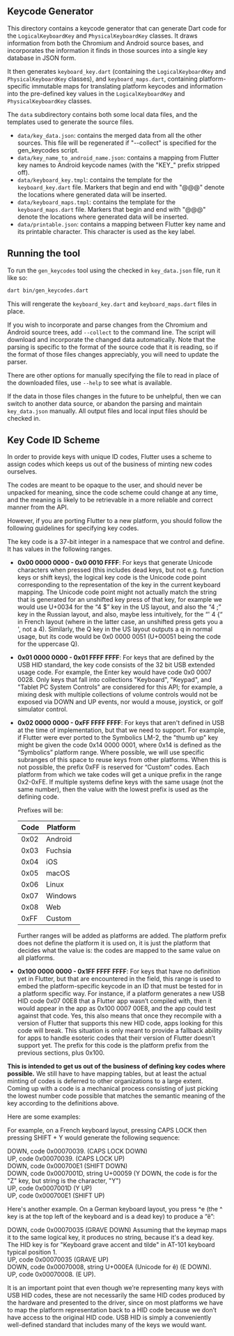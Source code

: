 ## Keycode Generator

This directory contains a keycode generator that can generate Dart code for
the `LogicalKeyboardKey` and `PhysicalKeyboardKey` classes. It draws information
from both the Chromium and Android source bases, and incorporates the
information it finds in those sources into a single key database in JSON form.

It then generates `keyboard_key.dart` (containing the `LogicalKeyboardKey` and
`PhysicalKeyboardKey` classes), and `keyboard_maps.dart`, containing
platform-specific immutable maps for translating platform keycodes and
information into the pre-defined key values in the `LogicalKeyboardKey` and
`PhysicalKeyboardKey` classes. 

The `data` subdirectory contains both some local data files, and the templates 
used to generate the source files.

 - `data/key_data.json`: contains the merged data from all the other sources.
    This file will be regenerated if "--collect" is specified for the
    gen_keycodes script.
 - `data/key_name_to_android_name.json`: contains a mapping from Flutter key
   names to Android keycode names (with the "KEY_" prefix stripped off).
 - `data/keyboard_key.tmpl`: contains the template for the `keyboard_key.dart`
   file. Markers that begin and end with "@@@" denote the locations where
   generated data will be inserted.
 - `data/keyboard_maps.tmpl`: contains the template for the `keyboard_maps.dart`
   file. Markers that begin and end with "@@@" denote the locations where
   generated data will be inserted.
 - `data/printable.json`: contains a mapping between Flutter key name and its
   printable character. This character is used as the key label.
 
 ## Running the tool
 
To run the `gen_keycodes` tool using the checked in `key_data.json` file, run
it like so:

```bash
dart bin/gen_keycodes.dart
```

This will rengerate the `keyboard_key.dart` and `keyboard_maps.dart` files in
place.

If you wish to incorporate and parse changes from the Chromium and Android
source trees, add `--collect` to the command line. The script will download and
incorporate the changed data automatically. Note that the parsing is specific to
the format of the source code that it is reading, so if the format of those
files changes appreciably, you will need to update the parser.

There are other options for manually specifying the file to read in place of the
downloaded files, use `--help` to see what is available.

If the data in those files changes in the future to be unhelpful, then we can
switch to another data source, or abandon the parsing and maintain
`key_data.json` manually. All output files and local input files should be
checked in.

## Key Code ID Scheme

In order to provide keys with unique ID codes, Flutter uses a scheme to assign
codes which keeps us out of the business of minting new codes ourselves.

The codes are meant to be opaque to the user, and should never be unpacked for
meaning, since the code scheme could change at any time, and the meaning is
likely to be retrievable in a more reliable and correct manner from the API.

However, if you are porting Flutter to a new platform, you should follow the
following guidelines for specifying key codes.

The key code is a 37-bit integer in a namespace that we control and define. It
has values in the following ranges.

  - **0x00 0000 0000 - 0x0 0010 FFFF**: For keys that generate Unicode
    characters when pressed (this includes dead keys, but not e.g. function keys
    or shift keys), the logical key code is the Unicode code point corresponding
    to the representation of the key in the current keyboard mapping. The
    Unicode code point might not actually match the string that is generated for
    an unshifted key press of that key, for example we would use U+0034 for the
    “4 $” key in the US layout, and also the “4 ;” key in the Russian layout,
    and also, maybe less intuitively, for the “' 4 {“ in French layout (where in
    the latter case, an unshifted press gets you a ', not a 4). Similarly, the Q
    key in the US layout outputs a q in normal usage, but its code would be 0x0
    0000 0051 (U+00051 being the code for the uppercase Q).

  - **0x01 0000 0000 - 0x01 FFFF FFFF**: For keys that are defined by the USB HID
    standard, the key code consists of the 32 bit USB extended usage code. For
    example, the Enter key would have code 0x0 0007 0028. Only keys that fall
    into collections "Keyboard", "Keypad", and "Tablet PC System Controls" are
    considered for this API; for example, a mixing desk with multiple
    collections of volume controls would not be exposed via DOWN and UP events,
    nor would a mouse, joystick, or golf simulator control.

  - **0x02 0000 0000 - 0xFF FFFF FFFF**: For keys that aren't defined in USB at the
    time of implementation, but that we need to support. For example, if Flutter
    were ever ported to the Symbolics LM-2, the "thumb up" key might be given
    the code 0x14 0000 0001, where 0x14 is defined as the “Symbolics” platform
    range. Where possible, we will use specific subranges of this space to reuse
    keys from other platforms. When this is not possible, the prefix 0xFF is
    reserved for “Custom” codes. Each platform from which we take codes will get
    a unique prefix in the range 0x2-0xFE. If multiple systems define keys with
    the same usage (not the same number), then the value with the lowest prefix
    is used as the defining code.
 
    Prefixes will be:
    
    |Code|Platform|
    |----|--------|
    |0x02| Android|
    |0x03|Fuchsia |
    |0x04|iOS     |
    |0x05|macOS   |
    |0x06|Linux   |
    |0x07|Windows |
    |0x08|Web     |
    |0xFF|Custom  |

    Further ranges will be added as platforms are added. The platform prefix
    does not define the platform it is used on, it is just the platform that
    decides what the value is: the codes are mapped to the same value on all
    platforms.

  - **0x100 0000 0000 - 0x1FF FFFF FFFF**: For keys that have no definition yet in
    Flutter, but that are encountered in the field, this range is used to embed
    the platform-specific keycode in an ID that must be tested for in a platform
    specific way. For instance, if a platform generates a new USB HID code 0x07
    00E8 that a Flutter app wasn’t compiled with, then it would appear in the
    app as 0x100 0007 00E8, and the app could test against that code. Yes, this
    also means that once they recompile with a version of Flutter that supports
    this new HID code, apps looking for this code will break. This situation is
    only meant to provide a fallback ability for apps to handle esoteric codes
    that their version of Flutter doesn’t support yet. The prefix for this code
    is the platform prefix from the previous sections, plus 0x100.

**This is intended to get us out of the business of defining key codes where
possible.** We still have to have mapping tables, but at least the actual minting
of codes is deferred to other organizations to a large extent. Coming up with a
code is a mechanical process consisting of just picking the lowest number code
possible that matches the semantic meaning of the key according to the
definitions above.

Here are some examples:

For example, on a French keyboard layout, pressing CAPS LOCK then pressing
SHIFT + Y would generate the following sequence:

DOWN, code 0x00070039. (CAPS LOCK DOWN)<br>
UP, code 0x00070039. (CAPS LOCK UP)<br>
DOWN, code 0x000700E1 (SHIFT DOWN)<br>
DOWN, code 0x0007001D, string U+00059 (Y DOWN, the code is for the "Z" key, but
string is the character, "Y")<br>
UP, code 0x0007001D (Y UP)<br>
UP, code 0x000700E1 (SHIFT UP)<br>

Here's another example. On a German keyboard layout, you press ^e (the ^ key is
at the top left of the keyboard and is a dead key) to produce a “ê”:

DOWN, code 0x00070035 (GRAVE DOWN) Assuming that the keymap maps it to the same
logical key, it produces no string, because it's a dead key. The HID key is for
"Keyboard grave accent and tilde" in AT-101 keyboard typical position 1.<br>
UP, code 0x00070035 (GRAVE UP)<br>
DOWN, code 0x00070008, string U+000EA (Unicode for ê‬) (E DOWN).<br>
UP, code 0x00070008. (E UP).<br>

It is an important point that even though we’re representing many keys with USB
HID codes, these are not necessarily the same HID codes produced by the hardware
and presented to the driver, since on most platforms we have to map the platform
representation back to a HID code because we don’t have access to the original
HID code. USB HID is simply a conveniently well-defined standard that includes
many of the keys we would want.